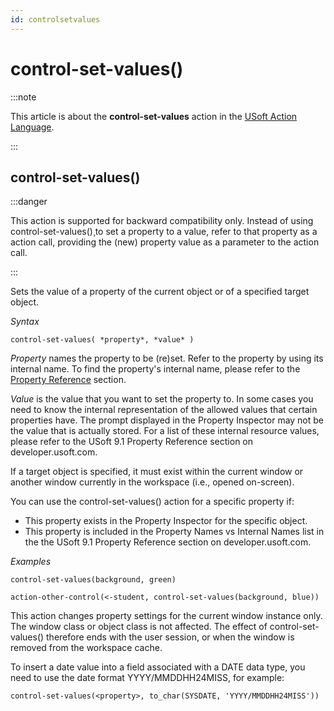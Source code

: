 ```yaml
---
id: controlsetvalues
---
```


# control-set-values()




:::note

This article is about the **control-set-values** action in the [USoft Action Language](/docs/Task_flow/Action_Language_reference/USoft_Action_Language.md).

:::

## **control-set-values()**


:::danger

This action is supported for backward compatibility only. Instead of using control-set-values()¸to set a property to a value, refer to that property as a action call, providing the (new) property value as a parameter to the action call.

:::

Sets the value of a property of the current object or of a specified target object.

*Syntax*

```
control-set-values( *property*, *value* )
```

*Property* names the property to be (re)set. Refer to the property by using its internal name. To find the property's internal name, please refer to the [Property Reference](/docs/Task_flow/Action_Language_reference/Property_reference.md) section.

*Value* is the value that you want to set the property to. In some cases you need to know the internal representation of the allowed values that certain properties have. The prompt displayed in the Property Inspector may not be the value that is actually stored. For a list of these internal resource values,  please refer to the USoft 9.1 Property Reference section on developer.usoft.com.

If a target object is specified, it must exist within the current window or another window currently in the workspace (i.e., opened on-screen).

You can use the control-set-values() action for a specific property if:

- This property exists in the Property Inspector for the specific object.
- This property is included in the Property Names vs Internal Names list in the the USoft 9.1 Property Reference section on developer.usoft.com.

*Examples*

```
control-set-values(background, green)
```

```
action-other-control(<-student, control-set-values(background, blue))
```

This action changes property settings for the current window instance only. The window class or object class is not affected. The effect of control-set-values() therefore ends with the user session, or when the window is removed from the workspace cache.

To insert a date value into a field associated with a DATE data type, you need to use the date format YYYY/MMDDHH24MISS, for example:

```
control-set-values(<property>, to_char(SYSDATE, 'YYYY/MMDDHH24MISS'))
```

 